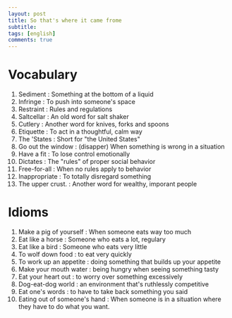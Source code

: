 ```yaml
---
layout: post
title: So that's where it came frome
subtitle: 
tags: [english]
comments: true
---
```


# Vocabulary
1. Sediment : Something at the bottom of a liquid
2. Infringe : To push into someone's space
3. Restraint : Rules and regulations
4. Saltcellar : An old word for salt shaker
5. Cutlery : Another word for knives, forks and spoons
6. Etiquette : To act in a thoughtful, calm way
7. The 'States : Short for "the United States"
8. Go out the window : (disapper) When something is wrong in a situation
9. Have a fit : To lose control emotionally
10. Dictates : The "rules" of proper social behavior
11. Free-for-all : When no rules apply to behavior
12. Inappropriate : To totally disregard something
13. The upper crust. : Another word for wealthy, imporant people

# Idioms
1. Make a pig of yourself : When someone eats way too much
2. Eat like a horse : Someone who eats a lot, regulary
3. Eat like a bird : Someone who eats very little
4. To wolf down food : to eat very quickly
5. To work up an appetite : doing something that builds up your appetite
6. Make your mouth water : being hungry when seeing something tasty
7. Eat your heart out : to worry over something excessively
8. Dog-eat-dog world : an environment that's ruthlessly competitive
9. Eat one's words : to have to take back something you said
10. Eating out of someone's hand : When someone is in a situation where they have to do what you want.
